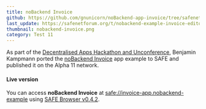 ```yaml
---
title: noBackend Invoice
github: https://github.com/gnunicorn/noBackend-app-invoice/tree/safenet/nobackend-examples/safenet
last_update: https://safenetforum.org/t/nobackend-example-invoice-editor-on-safe/11841
thumbnail: nobackend-invoice.png
category: Test 11
---
```


As part of the [Decentralised Apps Hackathon and Unconference](http://www.dapphack.org/), Benjamin Kampmann ported the [noBackend Invoice](http://invoice.nobackend.org/) app example to SAFE and published it on the Alpha 11 network.

#### Live version

You can access **noBackend Invoice** at [safe://invoice-app.nobackend-example](safe://invoice-app.nobackend-example/nobackend-examples/safenet/index.html) using [SAFE Browser v0.4.2](https://github.com/joshuef/beaker/releases/tag/v0.4.2).
